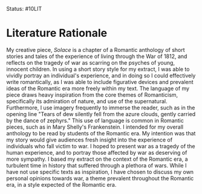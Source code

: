 Status: #10LIT

# Literature Rationale

My creative piece, *Solace* is a chapter of a Romantic anthology of short stories and tales of the experience of living through the War of 1812, and reflects on the tragedy of war as scarring on the psyches of young, innocent children. In using a short story style for my extract, I was able to vividly portray an individual's experience, and in doing so I could effectively write romantically, as I was able to include figurative devices and prevalent ideas of the Romantic era more freely within my text. The language of my piece draws heavy inspiration from the core themes of Romanticism, specifically its admiration of nature, and use of the supernatural. Furthermore, I use imagery frequently to immerse the reader, such as in the opening line "Tears of dew silently fell from the azure clouds, gently carried by the dance of zephyrs." This use of language is common in Romantic pieces, such as in Mary Shelly's Frankenstein. I intended for my overall anthology to be read by students of the Romantic era. My intention was that my story would give audiences fresh insight into the experience of individuals who fall victim to war. I hoped to present war as a tragedy of the human experience, and to portray those affected by war as deserving of more sympathy. I based my extract on the context of the Romantic era, a turbulent time in history that suffered through a plethora of wars. While I have not use specific texts as inspiration, I have chosen to discuss my own personal opinions towards war, a theme prevalent throughout the Romantic era, in a style expected of the Romantic era.